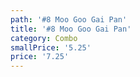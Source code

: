 ```yaml
---
path: '#8 Moo Goo Gai Pan'
title: '#8 Moo Goo Gai Pan'
category: Combo
smallPrice: '5.25'
price: '7.25'
---
```


